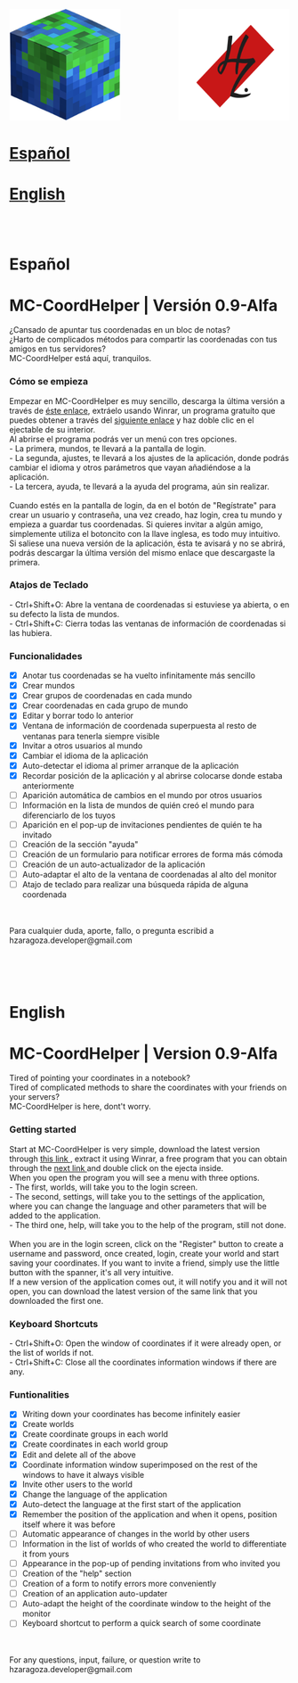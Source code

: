 <img src="icon.png" alt="icon" width="200" height="200"/><img src="logo.png" alt="icon" width="200" height="200" style="float: right"/>

<h1><a href="#spanishAnchor">Español</a></h1>
<h1><a href="#englishAnchor">English</a></h1>
<br/>
<br/>
<h1><a id="spanishAnchor"></a>Español</h1>
<h1>MC-CoordHelper | Versión 0.9-Alfa</h1>
<p>
  ¿Cansado de apuntar tus coordenadas en un bloc de notas? <br/>
  ¿Harto de complicados métodos para compartir las coordenadas con tus amigos en tus servidores? <br/>
  MC-CoordHelper está aquí, tranquilos.
</p>
<h3>Cómo se empieza</h3>
<p>
  Empezar en MC-CoordHelper es muy sencillo, descarga la última versión a través de <a href="https://drive.google.com/file/d/0B-RHqixhE4jLb3lhNWItN3BZSnc/view">éste enlace</a>, extráelo usando Winrar, un programa gratuíto que puedes obtener a través del <a   href="https://www.winrar.es/descargas">siguiente enlace</a> y haz doble clic en el ejectable de su interior.
  <br/>
  Al abrirse el programa podrás ver un menú con tres opciones. <br/>
  - La primera, mundos, te llevará a la pantalla de login. <br/>
  - La segunda, ajustes, te llevará a los ajustes de la aplicación, donde podrás cambiar el idioma y otros parámetros que vayan añadiéndose a la aplicación. <br/>
  - La tercera, ayuda, te llevará a la ayuda del programa, aún sin realizar. <br/>
  
  <br/>
  Cuando estés en la pantalla de login, da en el botón de "Regístrate" para crear un usuario y contraseña, una vez creado, haz login, crea tu mundo y empieza a guardar tus coordenadas. Si quieres invitar a algún amigo, simplemente utiliza el botoncito con la llave inglesa, es todo muy intuitivo.
  <br/>
  Si saliese una nueva versión de la aplicación, ésta te avisará y no se abrirá, podrás descargar la última versión del mismo enlace que descargaste la primera.
</p>
<h3>Atajos de Teclado</h3>
<p>
  - Ctrl+Shift+O: Abre la ventana de coordenadas si estuviese ya abierta, o en su defecto la lista de mundos. <br/>
  - Ctrl+Shift+C: Cierra todas las ventanas de información de coordenadas si las hubiera. <br/>
</p>

  ### Funcionalidades
- [x] Anotar tus coordenadas se ha vuelto infinitamente más sencillo <br/>
- [x] Crear mundos <br/>
- [x] Crear grupos de coordenadas en cada mundo <br/>
- [x] Crear coordenadas en cada grupo de mundo <br/>
- [x] Editar y borrar todo lo anterior <br/>
- [x] Ventana de información de coordenada superpuesta al resto de ventanas para tenerla siempre visible  <br/>
- [x] Invitar a otros usuarios al mundo <br/>
- [x] Cambiar el idioma de la aplicación <br/>
- [x] Auto-detectar el idioma al primer arranque de la aplicación <br/>
- [x] Recordar posición de la aplicación y al abrirse colocarse donde estaba anteriormente <br/>
- [ ] Aparición automática de cambios en el mundo por otros usuarios <br/>
- [ ] Información en la lista de mundos de quién creó el mundo para diferenciarlo de los tuyos <br/>
- [ ] Aparición en el pop-up de invitaciones pendientes de quién te ha invitado <br/>
- [ ] Creación de la sección "ayuda" <br/>
- [ ] Creación de un formulario para notificar errores de forma más cómoda <br/>
- [ ] Creación de un auto-actualizador de la aplicación <br/>
- [ ] Auto-adaptar el alto de la ventana de coordenadas al alto del monitor <br/>
- [ ] Atajo de teclado para realizar una búsqueda rápida de alguna coordenada <br/>
<p>
<br/>
<br/>
Para cualquier duda, aporte, fallo, o pregunta escribid a hzaragoza.developer@gmail.com
</p>
<br/>
<br/>
<br/>
<h1><a id="englishAnchor"></a>English</h1>
<h1>MC-CoordHelper | Version 0.9-Alfa</h1>
<p>
  Tired of pointing your coordinates in a notebook? <br/>
  Tired of complicated methods to share the coordinates with your friends on your servers? <br/>
  MC-CoordHelper is here, dont't worry.
</p>
<h3>Getting started</h3>
<p>  
Start at MC-CoordHelper is very simple, download the latest version through <a href="https://drive.google.com/file/d/0B-RHqixhE4jLb3lhNWItN3BZSnc/view"> this link </a>, extract it using Winrar, a free program that you can obtain through the <a href="https://www.winrar.es/descargas"> next link </a> and double click on the ejecta inside.
  <br/>
When you open the program you will see a menu with three options. <br/>
  - The first, worlds, will take you to the login screen. <br/>
  - The second, settings, will take you to the settings of the application, where you can change the language and other parameters that will be added to the application. <br/>
  - The third one, help, will take you to the help of the program, still not done. <br/>
  
  <br/>
When you are in the login screen, click on the "Register" button to create a username and password, once created, login, create your world and start saving your coordinates. If you want to invite a friend, simply use the little button with the spanner, it's all very intuitive.
  <br/>
  If a new version of the application comes out, it will notify you and it will not open, you can download the latest version of the same link that you downloaded the first one.
</ p>
<h3> Keyboard Shortcuts </h3>
<p>
  - Ctrl+Shift+O: Open the window of coordinates if it were already open, or the list of worlds if not. <br/>
  - Ctrl+Shift+C: Close all the coordinates information windows if there are any. <br/>
</p>

  ### Funtionalities
- [x] Writing down your coordinates has become infinitely easier <br/>
- [x] Create worlds <br/>
- [x] Create coordinate groups in each world <br/>
- [x] Create coordinates in each world group <br/>
- [x] Edit and delete all of the above <br/>
- [x] Coordinate information window superimposed on the rest of the windows to have it always visible <br/>
- [x] Invite other users to the world <br/>
- [x] Change the language of the application <br/>
- [x] Auto-detect the language at the first start of the application <br/>
- [x] Remember the position of the application and when it opens, position itself where it was before <br/>
- [ ] Automatic appearance of changes in the world by other users <br/>
- [ ] Information in the list of worlds of who created the world to differentiate it from yours <br/>
- [ ] Appearance in the pop-up of pending invitations from who invited you <br/>
- [ ] Creation of the "help" section <br/>
- [ ] Creation of a form to notify errors more conveniently <br/>
- [ ] Creation of an application auto-updater <br/>
- [ ] Auto-adapt the height of the coordinate window to the height of the monitor <br/>
- [ ] Keyboard shortcut to perform a quick search of some coordinate <br/>
<p>
<br/>
<br/>
For any questions, input, failure, or question write to hzaragoza.developer@gmail.com
</p>
